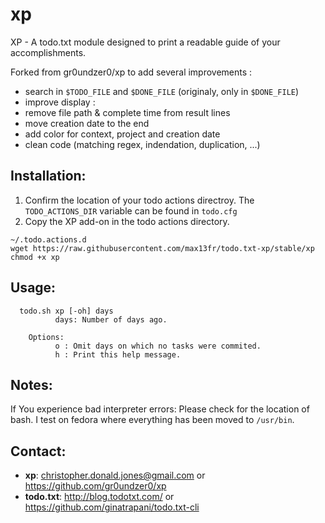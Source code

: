 xp
==

XP - A todo.txt module designed to print a readable guide of your accomplishments. 

Forked from gr0undzer0/xp to add several improvements :
* search in `$TODO_FILE` and `$DONE_FILE` (originaly, only in `$DONE_FILE`)
* improve display :
 * remove file path & complete time from result lines
 * move creation date to the end
 * add color for context, project and creation date
* clean code (matching regex, indendation, duplication, ...)

Installation: 
-------------

1) Confirm the location of your todo actions directroy. The `TODO_ACTIONS_DIR` variable can be found in `todo.cfg`
2) Copy the XP add-on in the todo actions directory. 

```
~/.todo.actions.d
wget https://raw.githubusercontent.com/max13fr/todo.txt-xp/stable/xp
chmod +x xp
```

Usage: 
------

      todo.sh xp [-oh] days 
              days: Number of days ago.
        
        Options:
              o : Omit days on which no tasks were commited.
              h : Print this help message.

Notes: 
-----

If You experience bad interpreter errors:
Please check for the location of bash. I test on fedora where everything has been moved to `/usr/bin`.

Contact:
--------

   * **xp**: christopher.donald.jones@gmail.com or https://github.com/gr0undzer0/xp
   * **todo.txt**: http://blog.todotxt.com/ or https://github.com/ginatrapani/todo.txt-cli 
